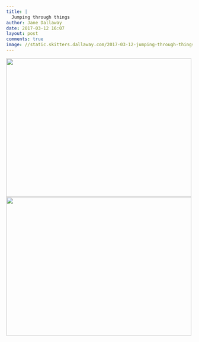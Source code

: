 ```yaml
---
title: |
  Jumping through things
author: Jane Dallaway
date: 2017-03-12 16:07
layout: post
comments: true
image: //static.skitters.dallaway.com/2017-03-12-jumping-through-things-thumb-IMG_2204.JPG
---
```


<div>
        <a href="//static.skitters.dallaway.com/2017-03-12-jumping-through-things-fullsize-IMG_2204.JPG">
          <img src="//static.skitters.dallaway.com/2017-03-12-jumping-through-things-thumb-IMG_2204.JPG" width="500" height="375"/>
        </a>
      </div><div>
        <a href="//static.skitters.dallaway.com/2017-03-12-jumping-through-things-fullsize-IMG_2206.JPG">
          <img src="//static.skitters.dallaway.com/2017-03-12-jumping-through-things-thumb-IMG_2206.JPG" width="500" height="375"/>
        </a>
      </div>


  
      